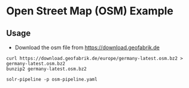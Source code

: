 # Open Street Map (OSM) Example

## Usage
- Download the osm file from https://download.geofabrik.de

````
curl https://download.geofabrik.de/europe/germany-latest.osm.bz2 > germany-latest.osm.bz2
bunzip2 germany-latest.osm.bz2

solr-pipeline -p osm-pipeline.yaml
````